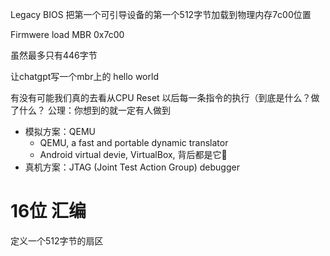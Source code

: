 Legacy BIOS 把第一个可引导设备的第一个512字节加载到物理内存7c00位置

Firmwere load MBR 0x7c00

虽然最多只有446字节

让chatgpt写一个mbr上的 hello world

有没有可能我们真的去看从CPU Reset 以后每一条指令的执行（到底是什么？做了什么？
公理：你想到的就一定有人做到

- 模拟方案：QEMU
    - QEMU, a fast and portable dynamic translator
    - Android virtual devie, VirtualBox, 背后都是它🗼
- 真机方案：JTAG (Joint Test Action Group) debugger

# 16位 汇编
定义一个512字节的扇区